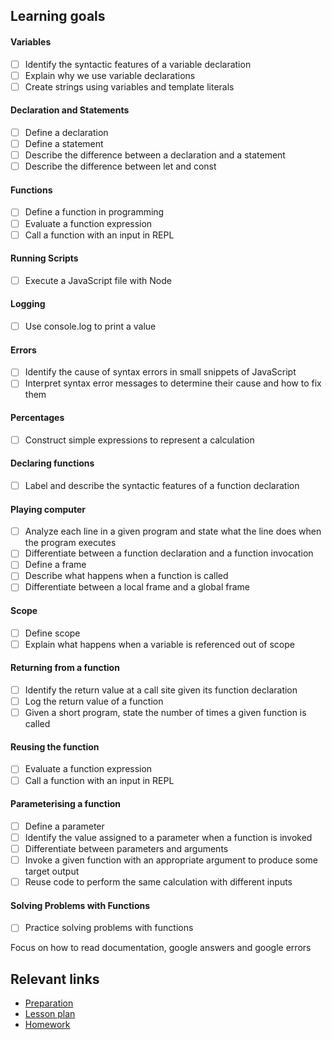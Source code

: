 ## Learning goals
#### Variables
- [ ] Identify the syntactic features of a variable declaration
- [ ] Explain why we use variable declarations
- [ ] Create strings using variables and template literals
#### Declaration and Statements
- [ ] Define a declaration
- [ ] Define a statement
- [ ] Describe the difference between a declaration and a statement
- [ ] Describe the difference between let and const
#### Functions
- [ ] Define a function in programming
- [ ] Evaluate a function expression
- [ ] Call a function with an input in REPL
#### Running Scripts
- [ ] Execute a JavaScript file with Node
#### Logging
- [ ] Use console.log to print a value
#### Errors
- [ ] Identify the cause of syntax errors in small snippets of JavaScript
- [ ] Interpret syntax error messages to determine their cause and how to fix them
#### Percentages
- [ ] Construct simple expressions to represent a calculation
#### Declaring functions
- [ ] Label and describe the syntactic features of a function declaration
#### Playing computer
- [ ] Analyze each line in a given program and state what the line does when the program executes
- [ ] Differentiate between a function declaration and a function invocation
- [ ] Define a frame
- [ ] Describe what happens when a function is called
- [ ] Differentiate between a local frame and a global frame
#### Scope
- [ ] Define scope
- [ ] Explain what happens when a variable is referenced out of scope
#### Returning from a function
- [ ] Identify the return value at a call site given its function declaration
- [ ] Log the return value of a function
- [ ] Given a short program, state the number of times a given function is called
#### Reusing the function
- [ ] Evaluate a function expression
- [ ] Call a function with an input in REPL
#### Parameterising a function
- [ ] Define a parameter
- [ ] Identify the value assigned to a parameter when a function is invoked
- [ ] Differentiate between parameters and arguments
- [ ] Invoke a given function with an appropriate argument to produce some target output
- [ ] Reuse code to perform the same calculation with different inputs
#### Solving Problems with Functions
- [ ] Practice solving problems with functions

Focus on how to read documentation, google answers and google errors

## Relevant links
* [Preparation](1-preparation.md)
* [Lesson plan](2-lesson-plan.md)
* [Homework](3-homework.md)